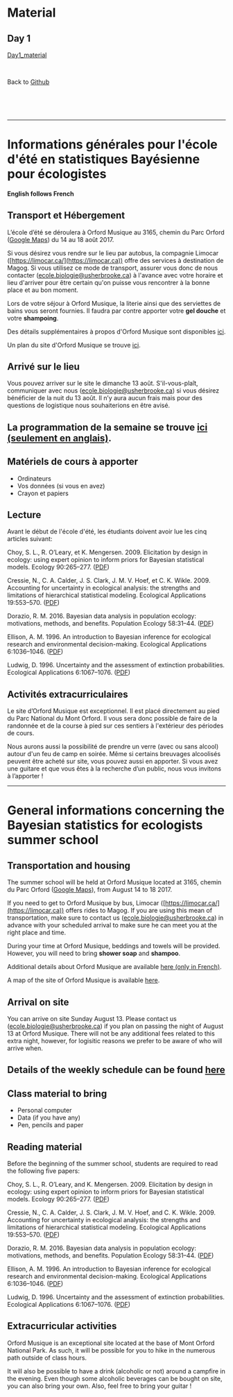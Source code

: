 # Material

## Day 1

[Day1_material](Day1_material.zip)


<br/>

Back to [Github](https://github.com/TheoreticalEcosystemEcology/BayesSummer)

<br/><br/><br/>


-----------


# Informations générales pour l'école d'été en statistiques Bayésienne pour écologistes

#### English follows French


## Transport et Hébergement

L’école d’été se déroulera à Orford Musique au 3165, chemin du Parc Orford ([Google Maps](https://www.google.ca/maps/place/3165+Chemin+du+Parc,+Orford,+QC+J1X+7A2/@45.3104269,-72.3047752,10.9z/data=!4m5!3m4!1s0x4cb636b8e3a3e881:0xaf3ad0b9593e3674!8m2!3d45.3234421!4d-72.1820622)) du 14 au 18 août 2017.

Si vous désirez vous rendre sur le lieu par autobus, la compagnie Limocar ([https://limocar.ca/](https://limocar.ca)) offre des services à destination de Magog. Si vous utilisez ce mode de transport, assurer vous donc de nous  contacter (ecole.biologie@usherbrooke.ca) à l'avance avec votre horaire et lieu d'arriver pour être certain qu'on puisse vous rencontrer à la bonne place et au bon moment.

Lors de votre séjour à Orford Musique, la literie ainsi que des serviettes de bains vous seront fournies. Il faudra par contre apporter votre **gel douche** et votre **shampoing**.

Des détails supplémentaires à propos d'Orford Musique sont disponibles [ici](Info_Orford_Musique.pdf).

Un plan du site d'Orford Musique se trouve [ici](Plan_Orford_Musique.pdf).

## Arrivé sur le lieu

Vous pouvez arriver sur le site le dimanche 13 août. S'il-vous-plaît,  communiquer avec nous (ecole.biologie@usherbrooke.ca) si vous désirez bénéficier de la nuit du 13 août. Il n’y aura aucun frais mais pour des questions de logistique nous souhaiterions en être avisé.

## La programmation de la semaine se trouve [ici (seulement en anglais)](schedule_detailed.pdf).

## Matériels de cours à apporter

- Ordinateurs
- Vos données (si vous en avez)
- Crayon et papiers

## Lecture

Avant le début de l'école d'été, les étudiants doivent avoir lue les cinq articles suivant:

Choy, S. L., R. O’Leary, et K. Mengersen. 2009. Elicitation by design in ecology: using expert opinion to inform priors for Bayesian statistical models. Ecology 90:265–277. ([PDF](Choy_et_al_2009-Ecology.pdf))

Cressie, N., C. A. Calder, J. S. Clark, J. M. V. Hoef, et C. K. Wikle. 2009. Accounting for uncertainty in ecological analysis: the strengths and limitations of hierarchical statistical modeling. Ecological Applications 19:553–570. ([PDF](Cressie_et_al-2009-Ecological_Applications.pdf))

Dorazio, R. M. 2016. Bayesian data analysis in population ecology: motivations, methods, and benefits. Population Ecology 58:31–44. ([PDF](Dorazio_2016-Population_Ecology.pdf))

Ellison, A. M. 1996. An introduction to Bayesian inference for ecological research and environmental decision-making. Ecological Applications 6:1036–1046. ([PDF](Ellison_1996-Ecological_Applications.pdf))

Ludwig, D. 1996. Uncertainty and the assessment of extinction probabilities. Ecological Applications 6:1067–1076. ([PDF](Ludwig_1996-Ecological_Applications.pdf))

## Activités extracurriculaires

Le site d’Orford Musique est exceptionnel. Il est placé directement au pied du Parc National du Mont Orford. Il vous sera donc possible de faire de la randonnée et de la course à pied sur ces sentiers à l'extérieur des périodes de cours.

Nous aurons aussi la possibilité de prendre un verre (avec ou sans alcool) autour d'un feu de camp en soirée. Même si certains breuvages alcoolisés peuvent être acheté sur site, vous pouvez aussi en apporter. Si vous avez une guitare et que vous êtes à la recherche d’un public, nous vous invitons à l’apporter !

--------------------------------------------------------------------------------

# General informations concerning the Bayesian statistics for ecologists summer school

## Transportation and housing

The summer school will be held at Orford Musique located at 3165, chemin du Parc Orford ([Google Maps](https://www.google.ca/maps/place/3165+Chemin+du+Parc,+Orford,+QC+J1X+7A2/@45.3104269,-72.3047752,10.9z/data=!4m5!3m4!1s0x4cb636b8e3a3e881:0xaf3ad0b9593e3674!8m2!3d45.3234421!4d-72.1820622)), from August 14 to 18 2017.

If you need to get to Orford Musique by bus, Limocar ([https://limocar.ca/](https://limocar.ca)) offers rides to Magog. If you are using this mean of transportation, make sure to contact us (ecole.biologie@usherbrooke.ca) in advance with your scheduled arrival to make sure he can meet you at the right place and time.

During your time at Orford Musique, beddings and towels will be provided. However, you will need to bring **shower soap** and **shampoo**.

Additional details about Orford Musique are available [here (only in French)](Info_Orford_Musique.pdf).

A map of the site of Orford Musique is available [here](Plan_Orford_Musique.pdf).

## Arrival on site

You can arrive on site Sunday August 13. Please contact us (ecole.biologie@usherbrooke.ca) if you plan on passing the night of August 13 at Orford Musique. There will not be any additional fees related to this extra night, however, for logisitic reasons we prefer to be aware of who will arrive when.

## Details of the weekly schedule can be found [here](schedule_detailed.pdf)

## Class material to bring

- Personal computer
- Data (if you have any)
- Pen, pencils and paper

## Reading material

Before the beginning of the summer school, students are required to read the following five papers:

Choy, S. L., R. O’Leary, and K. Mengersen. 2009. Elicitation by design in ecology: using expert opinion to inform priors for Bayesian statistical models. Ecology 90:265–277. ([PDF](Choy_et_al_2009-Ecology.pdf))

Cressie, N., C. A. Calder, J. S. Clark, J. M. V. Hoef, and C. K. Wikle. 2009. Accounting for uncertainty in ecological analysis: the strengths and limitations of hierarchical statistical modeling. Ecological Applications 19:553–570. ([PDF](Cressie_et_al-2009-Ecological_Applications.pdf))

Dorazio, R. M. 2016. Bayesian data analysis in population ecology: motivations, methods, and benefits. Population Ecology 58:31–44. ([PDF](Dorazio_2016-Population_Ecology.pdf))

Ellison, A. M. 1996. An introduction to Bayesian inference for ecological research and environmental decision-making. Ecological Applications 6:1036–1046. ([PDF](Ellison_1996-Ecological_Applications.pdf))

Ludwig, D. 1996. Uncertainty and the assessment of extinction probabilities. Ecological Applications 6:1067–1076. ([PDF](Ludwig_1996-Ecological_Applications.pdf))

## Extracurricular activities

Orford Musique is an exceptional site located at the base of Mont Orford National Park. As such, it will be possible for you to hike in the numerous path outside of class hours.

It will also be possible to have a drink (alcoholic or not) around a campfire in the evening. Even though some alcoholic beverages can be bought on site, you can also bring your own. Also, feel free to bring your guitar !
